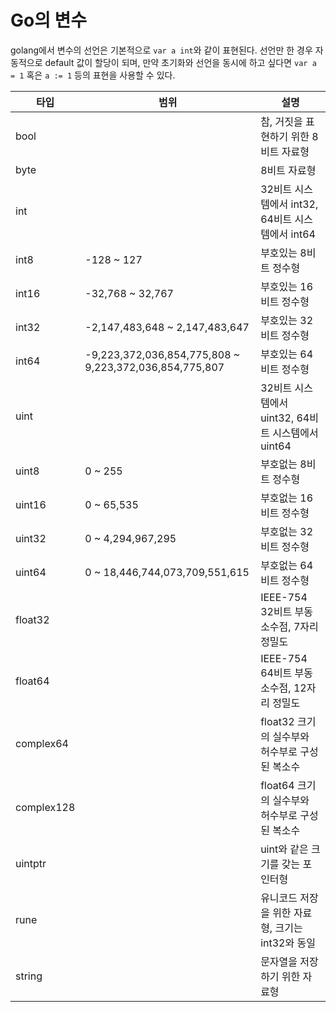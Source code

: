 # Go의 변수

golang에서 변수의 선언은 기본적으로 `var a int`와 같이 표현된다. 선언만 한 경우 자동적으로 default 값이 할당이 되며, 만약 초기화와 선언을 동시에 하고 싶다면 `var a = 1` 혹은 `a := 1` 등의 표현을 사용할 수 있다.

|타입|범위|설명|
|-|-|-|
| bool | | 참, 거짓을 표현하기 위한 8비트 자료형 |
| byte | | 8비트 자료형 |
| int |  | 32비트 시스템에서 int32, 64비트 시스템에서 int64 |
| int8 | -128 ~ 127 | 부호있는 8비트 정수형 |
| int16 | -32,768 ~ 32,767 | 부호있는 16비트 정수형 |
| int32 | -2,147,483,648 ~ 2,147,483,647 | 부호있는 32비트 정수형 |
| int64 | -9,223,372,036,854,775,808 ~ 9,223,372,036,854,775,807 | 부호있는 64비트 정수형 |
| uint | | 32비트 시스템에서 uint32, 64비트 시스템에서 uint64 |
| uint8 | 0 ~ 255 | 부호없는 8비트 정수형 |
| uint16 | 0 ~ 65,535 | 부호없는 16비트 정수형 |
| uint32 | 0 ~ 4,294,967,295 | 부호없는 32비트 정수형 |
| uint64 | 0 ~ 18,446,744,073,709,551,615 | 부호없는 64비트 정수형 |
| float32 | | IEEE-754 32비트 부동소수점, 7자리 정밀도 |
| float64 | | IEEE-754 64비트 부동소수점, 12자리 정밀도 |
| complex64 | | float32 크기의 실수부와 허수부로 구성된 복소수 |
| complex128 | | float64 크기의 실수부와 허수부로 구성된 복소수 |
| uintptr | | uint와 같은 크기를 갖는 포인터형 |
| rune | | 유니코드 저장을 위한 자료형, 크기는 int32와 동일 |
| string | | 문자열을 저장하기 위한 자료형 |
